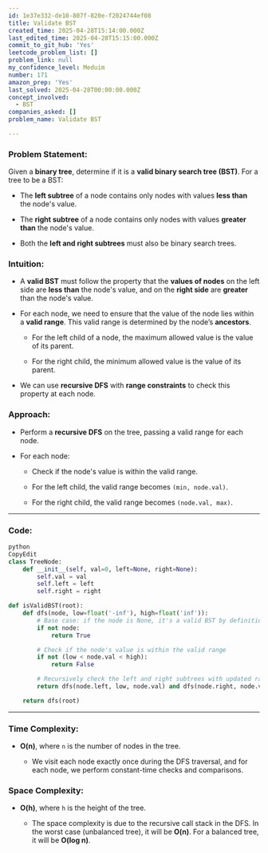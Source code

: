 ```yaml
---
id: 1e37e332-de10-807f-820e-f2024744ef08
title: Validate BST
created_time: 2025-04-28T15:14:00.000Z
last_edited_time: 2025-04-28T15:15:00.000Z
commit_to_git_hub: 'Yes'
leetcode_problem_list: []
problem_link: null
my_confidence_level: Meduim
number: 171
amazon_prep: 'Yes'
last_solved: 2025-04-28T00:00:00.000Z
concept_involved:
  - BST
companies_asked: []
problem_name: Validate BST

---
```


### **Problem Statement**:

Given a **binary tree**, determine if it is a **valid binary search tree (BST)**. For a tree to be a BST:

*   The **left subtree** of a node contains only nodes with values **less than** the node's value.

*   The **right subtree** of a node contains only nodes with values **greater than** the node's value.

*   Both the **left and right subtrees** must also be binary search trees.

### **Intuition**:

*   A **valid BST** must follow the property that the **values of nodes** on the left side are **less than** the node's value, and on the **right side** are **greater** than the node's value.

*   For each node, we need to ensure that the value of the node lies within a **valid range**. This valid range is determined by the node’s **ancestors**.

    *   For the left child of a node, the maximum allowed value is the value of its parent.

    *   For the right child, the minimum allowed value is the value of its parent.

*   We can use **recursive DFS** with **range constraints** to check this property at each node.

### **Approach**:

*   Perform a **recursive DFS** on the tree, passing a valid range for each node.

*   For each node:

    *   Check if the node's value is within the valid range.

    *   For the left child, the valid range becomes `(min, node.val)`.

    *   For the right child, the valid range becomes `(node.val, max)`.

***

### **Code**:

```python
python
CopyEdit
class TreeNode:
    def __init__(self, val=0, left=None, right=None):
        self.val = val
        self.left = left
        self.right = right

def isValidBST(root):
    def dfs(node, low=float('-inf'), high=float('inf')):
        # Base case: if the node is None, it's a valid BST by definition
        if not node:
            return True

        # Check if the node's value is within the valid range
        if not (low < node.val < high):
            return False

        # Recursively check the left and right subtrees with updated ranges
        return dfs(node.left, low, node.val) and dfs(node.right, node.val, high)

    return dfs(root)


```

***

### **Time Complexity**:

*   **O(n)**, where `n` is the number of nodes in the tree.

    *   We visit each node exactly once during the DFS traversal, and for each node, we perform constant-time checks and comparisons.

### **Space Complexity**:

*   **O(h)**, where `h` is the height of the tree.

    *   The space complexity is due to the recursive call stack in the DFS. In the worst case (unbalanced tree), it will be **O(n)**. For a balanced tree, it will be **O(log n)**.
